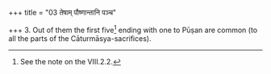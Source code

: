 +++
title = "03 तेषाम् पौष्णान्तानि पञ्च"

+++
3. Out of them the first five[^1] ending with one to Pūṣan are common (to all the parts of the Cāturmāsya-sacrifices).  


[^1]: See the note on the VIII.2.2.
